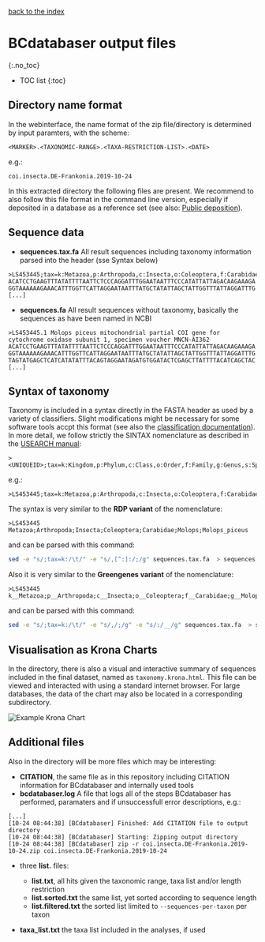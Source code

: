 [back to the index](./index.md)

# BCdatabaser output files
{:.no_toc}

* TOC list
{:toc}

## Directory name format

In the webinterface, the name format of the zip file/directory is determined by input paramters, 
with the scheme: 
```
<MARKER>.<TAXONOMIC-RANGE>.<TAXA-RESTRICTION-LIST>.<DATE>
```
e.g.:
```
coi.insecta.DE-Frankonia.2019-10-24
```
In this extracted directory the following files are present. We recommend to also follow this file format in the command line version, especially if deposited in a database as a reference set (see also: [Public deposition](./public_deposition.md)).

## Sequence data

* **sequences.tax.fa** All result sequences including taxonomy information parsed into the header (sse Syntax below) 
```
>LS453445;tax=k:Metazoa,p:Arthropoda,c:Insecta,o:Coleoptera,f:Carabidae,g:Molops,s:Molops_piceus;
ACATCCTGAAGTTTATATTTTAATTCTCCCAGGATTTGGAATAATTTCCCATATTATTAGACAAGAAAGA
GGTAAAAAAGAAACATTTGGTTCATTAGGAATAATTTATGCTATATTAGCTATTGGTTTATTAGGATTTG
[...]
```

* **sequences.fa** All result sequences without taxonomy, basically the sequences as have been named in NCBI
```
>LS453445.1 Molops piceus mitochondrial partial COI gene for cytochrome oxidase subunit 1, specimen voucher MNCN-AI362
ACATCCTGAAGTTTATATTTTAATTCTCCCAGGATTTGGAATAATTTCCCATATTATTAGACAAGAAAGA
GGTAAAAAAGAAACATTTGGTTCATTAGGAATAATTTATGCTATATTAGCTATTGGTTTATTAGGATTTG
TAGTATGAGCTCATCATATATTTACAGTAGGAATAGATGTGGATACTCGAGCTTATTTTACATCAGCTAC
[...]
```

## Syntax of taxonomy
Taxonomy is included in a syntax directly in the FASTA header as used by a variety of classifiers. Slight modifications might be necessary for some software tools accpt this format (see also the [classification documentation](./classification.md)). In more detail, we follow strictly the SINTAX nomenclature as described in the [USEARCH manual](https://www.drive5.com/usearch/manual/tax_annot.html):
```
><UNIQUEID>;tax=k:Kingdom,p:Phylum,c:Class,o:Order,f:Family,g:Genus,s:Species;
```
e.g.:
```
>LS453445;tax=k:Metazoa,p:Arthropoda,c:Insecta,o:Coleoptera,f:Carabidae,g:Molops,s:Molops_piceus;
```

The syntax is very similar to the **RDP variant** of the nomenclature: 
```
>LS453445	Metazoa;Arthropoda;Insecta;Coleoptera;Carabidae;Molops;Molops_piceus
```
and can be parsed with this command: 
```sh
sed -e "s/;tax=k:/\t/" -e "s/,[^:]:/;/g" sequences.tax.fa  > sequences.tax.rdp.fa 
```

Also it is very similar to the **Greengenes variant** of the nomenclature:
```
>LS453445  k__Metazoa;p__Arthropoda;c__Insecta;o__Coleoptera;f__Carabidae;g__Molops;s__:Molops_piceus
```
and can be parsed with this command: 
```sh
sed -e "s/;tax=k:/\t/" -e "s/,/;/g" -e "s/:/__/g" sequences.tax.fa  > sequences.tax.gg.fa 
```


## Visualisation as Krona Charts

In the directory, there is also a visual and interactive summary of sequences included in the final dataset, named as ```taxonomy.krona.html```. This file can be viewed and interacted with using a standard internet browser. For large databases, the data of the chart may also be located in a corresponding subdirectory. 

![Example Krona Chart](https://i.ibb.co/Tq5GW98/Bildschirmfoto-2019-10-31-um-13-36-42.png)


## Additional files
Also in the directory will be more files which may be interesting: 
* **CITATION**, the same file as in this repository including CITATION information for BCdatabaser and internally used tools
* **bcdatabaser.log** A file that logs all of the steps BCdatabaser has performed, paramaters and if unsuccessfull error descriptions, e.g.:
```
[...]
[10-24 08:44:38] [BCdatabaser] Finished: Add CITATION file to output directory
[10-24 08:44:38] [BCdatabaser] Starting: Zipping output directory
[10-24 08:44:38] [BCdatabaser] zip -r coi.insecta.DE-Frankonia.2019-10-24.zip coi.insecta.DE-Frankonia.2019-10-24
```
* three **list.** files: 
  - **list.txt**, all hits given the taxonomic range, taxa list and/or length restriction
  - **list.sorted.txt** the same list, yet sorted according to sequence length
  - **list.filtered.txt** the sorted list limited to ```--sequences-per-taxon``` per taxon
  
* **taxa_list.txt** the taxa list included in the analyses, if used
